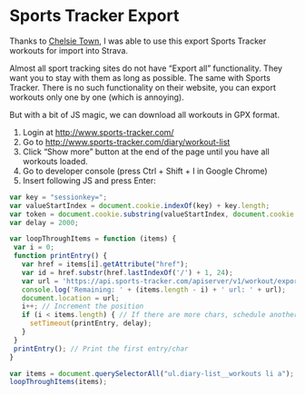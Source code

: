 # Sports Tracker Export

Thanks to [Chelsie Town](https://morioh.com/p/ba8808b91fd5), I was able to use this export Sports Tracker workouts for import into Strava.

Almost all sport tracking sites do not have “Export all” functionality. They want you to stay with them as long as possible. The same with Sports Tracker. There is no such functionality on their website, you can export workouts only one by one (which is annoying).

But with a bit of JS magic, we can download all workouts in GPX format.

 1. Login at http://www.sports-tracker.com/
 1. Go to http://www.sports-tracker.com/diary/workout-list
 1. Click “Show more” button at the end of the page until you have all workouts loaded.
 1. Go to developer console (press Ctrl + Shift + I in Google Chrome)
 1. Insert following JS and press Enter:

 ```javascript
var key = "sessionkey=";
var valueStartIndex = document.cookie.indexOf(key) + key.length;
var token = document.cookie.substring(valueStartIndex, document.cookie.indexOf(';', valueStartIndex));
var delay = 2000;

var loopThroughItems = function (items) {
  var i = 0;
  function printEntry() {
    var href = items[i].getAttribute("href");
    var id = href.substr(href.lastIndexOf('/') + 1, 24);
    var url = 'https://api.sports-tracker.com/apiserver/v1/workout/exportGpx/' + id + '?token=' + token;
    console.log('Remaining: ' + (items.length - i) + ' url: ' + url);
    document.location = url;
    i++; // Increment the position
    if (i < items.length) { // If there are more chars, schedule another
      setTimeout(printEntry, delay);
    }
  }
  printEntry(); // Print the first entry/char
}

var items = document.querySelectorAll("ul.diary-list__workouts li a");
loopThroughItems(items);
```
